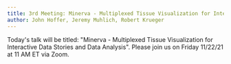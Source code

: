 ```yaml
---
title: 3rd Meeting: Minerva - Multiplexed Tissue Visualization for Interactive Data Stories and Data Analysi
author: John Hoffer, Jeremy Muhlich, Robert Krueger
---
```


Today's talk will be titled: "Minerva - Multiplexed Tissue Visualization for Interactive Data Stories and Data Analysis". Please join us on Friday 11/22/21 at 11 AM ET via Zoom.
